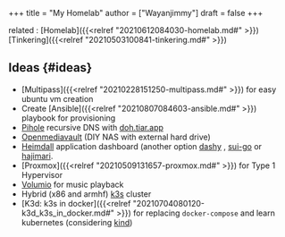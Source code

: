 +++
title = "My Homelab"
author = ["Wayanjimmy"]
draft = false
+++

related
: [Homelab]({{<relref "20210612084030-homelab.md#" >}}) [Tinkering]({{<relref "20210503100841-tinkering.md#" >}})


## Ideas {#ideas}

-   [Multipass]({{<relref "20210228151250-multipass.md#" >}}) for easy ubuntu vm creation
-   Create [Ansible]({{<relref "20210807084603-ansible.md#" >}}) playbook for provisioning
-   [Pihole](https://github.com/pi-hole/pi-hole/) recursive DNS with [doh.tiar.app](https://doh.tiar.app/)
-   [Openmediavault](https://www.openmediavault.org/) (DIY NAS with external hard drive)
-   [Heimdall](https://hub.docker.com/r/linuxserver/heimdall) application dashboard (another option [dashy](https://github.com/Lissy93/dashy) , [sui-go](https://github.com/quelcom/sui-go) or [hajimari](https://github.com/toboshii/hajimari).
-   [Proxmox]({{<relref "20210509131657-proxmox.md#" >}}) for Type 1 Hypervisor
-   [Volumio](https://volumio.org/) for music playback
-   Hybrid (x86 and armhf) [k3s](https://k3s.io/) cluster
-   [K3d: k3s in docker]({{<relref "20210704080120-k3d_k3s_in_docker.md#" >}}) for replacing `docker-compose` and learn kubernetes (considering [kind](https://kind.sigs.k8s.io/))
